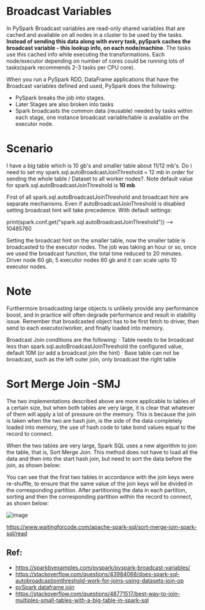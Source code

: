 # Broadcast Variables
In PySpark Broadcast variables are read-only shared variables that are cached and available on all nodes in
a cluster to be used by the tasks. **Instead of sending this data along with every task, pySpark caches the broadcast
variable - this lookup info, on each node/machine**. The tasks use this cached info while executing the transformations. Each
node/executor depending on number of cores could be running lots of tasks(spark recommends 2-3 tasks per CPU core).


When you run a PySpark RDD, DataFrame applications that have the Broadcast variables defined and used,
PySpark does the following:

- PySpark breaks the job into stages.
- Later Stages are also broken into tasks
- Spark broadcasts the common data (reusable) needed by tasks within each stage, one instance broadcast 
variable/table is available on the executor node.

# Scenario
I have a big table which is 10 gb's and smaller table about 11/12 mb's. Do i need to set my spark.sql.autoBroadcastJoinThreshold = 12 mb
in order for sending the whole table / Dataset to all worker nodes?. Note default value for spark.sql.autoBroadcastJoinThreshold is **10 mb**.

First of all spark.sql.autoBroadcastJoinThreshold and broadcast hint are separate mechanisms. Even if autoBroadcastJoinThreshold is 
disabled setting broadcast hint will take precedence. With default settings:

print(spark.conf.get("spark.sql.autoBroadcastJoinThreshold")) --> 10485760

Setting the broadcast hint on the smaller table, now the smaller table is broadcasted to the executor nodes. The job was taking an hour or so,
once we used the broadcast function, the total time reduced to 20 minutes. Driver node 60 gb, 5 executor nodes 60 gb  and it can scale upto
10 executor nodes.

# Note
Furthermore broadcasting large objects is unlikely provide any performance boost, and in practice will often degrade
performance and result in stability issue. Remember that broadcasted object has to be first fetch to driver, then 
send to each executor/worker, and finally loaded into memory.

Broadcast Join conditions are the following:
· Table needs to be broadcast less than  spark.sql.autoBroadcastJoinThreshold the configured value, default 10M (or add a broadcast join the hint)
· Base table can not be broadcast, such as the left outer join, only broadcast the right table


# Sort Merge Join -SMJ
The two implementations described above are more applicable to tables of a certain size, but when both tables are very large, it is clear
that whatever of them will apply a lot of pressure on the memory. This is because the join is taken when the two are hash join, is the side of
the data completely loaded into memory, the use of hash code to take bond values equal to the record to connect.

When the two tables are very large, Spark SQL uses a new algorithm to join the table, that is, Sort Merge Join. This method does not have to
 load all the data and then into the start hash join, but need to sort the data before the join, as shown below:

You can see that the first two tables in accordance with the join keys were re-shuffle, to ensure that the same value of the join keys will be divided
in the corresponding partition. After partitioning the data in each partition, sorting and then the corresponding partition within the record to
 connect, as shown below:

![image](https://user-images.githubusercontent.com/52529498/155909404-7bfcbbc7-7ce2-478d-825d-b749dad3bc46.png)


https://www.waitingforcode.com/apache-spark-sql/sort-merge-join-spark-sql/read

Ref: 
-------------------
- https://sparkbyexamples.com/pyspark/pyspark-broadcast-variables/
- https://stackoverflow.com/questions/43984068/does-spark-sql-autobroadcastjointhreshold-work-for-joins-using-datasets-join-op
- [pySpark dataframe join](https://sparkbyexamples.com/pyspark/pyspark-join-explained-with-examples)
- https://stackoverflow.com/questions/48771517/best-way-to-join-multiples-small-tables-with-a-big-table-in-spark-sql
